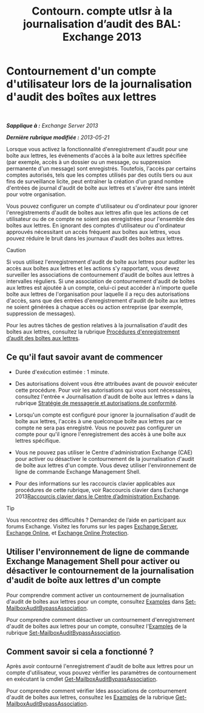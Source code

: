 ﻿---
title: 'Contourn. compte utlsr à la journalisation d’audit des BAL: Exchange 2013'
TOCTitle: Contournement d'un compte d'utilisateur lors de la journalisation d'audit des boîtes aux lettres
ms:assetid: 98a87071-fe31-4b67-beb8-a73799e54df2
ms:mtpsurl: https://technet.microsoft.com/fr-fr/library/Ff461934(v=EXCHG.150)
ms:contentKeyID: 50478767
ms.date: 04/24/2018
mtps_version: v=EXCHG.150
ms.translationtype: HT
---

# Contournement d'un compte d'utilisateur lors de la journalisation d'audit des boîtes aux lettres

 

_**Sapplique à :** Exchange Server 2013_

_**Dernière rubrique modifiée :** 2013-05-21_

Lorsque vous activez la fonctionnalité d'enregistrement d'audit pour une boîte aux lettres, les événements d'accès à la boîte aux lettres spécifiée (par exemple, accès à un dossier ou un message, ou suppression permanente d'un message) sont enregistrés. Toutefois, l'accès par certains comptes autorisés, tels que les comptes utilisés par des outils tiers ou aux fins de surveillance licite, peut entraîner la création d'un grand nombre d'entrées de journal d'audit de boîte aux lettres et s'avérer être sans intérêt pour votre organisation.

Vous pouvez configurer un compte d'utilisateur ou d'ordinateur pour ignorer l'enregistrements d'audit de boîtes aux lettres afin que les actions de cet utilisateur ou de ce compte ne soient pas enregistrées pour l'ensemble des boîtes aux lettres. En ignorant des comptes d'utilisateur ou d'ordinateur approuvés nécessitant un accès fréquent aux boîtes aux lettres, vous pouvez réduire le bruit dans les journaux d'audit des boîtes aux lettres.

> [!CAUTION]
> Si vous utilisez l'enregistrement d'audit de boîte aux lettres pour auditer les accès aux boîtes aux lettres et les actions s'y rapportant, vous devez surveiller les associations de contournement d'audit de boîtes aux lettres à intervalles réguliers. Si une association de contournement d'audit de boîtes aux lettres est ajoutée à un compte, celui-ci peut accéder à n'importe quelle boîte aux lettres de l'organisation pour laquelle il a reçu des autorisations d'accès, sans que des entrées d'enregistrement d'audit de boîte aux lettres ne soient générées à chaque accès ou action entreprise (par exemple, suppression de messages).


Pour les autres tâches de gestion relatives à la journalisation d'audit des boîtes aux lettres, consultez la rubrique [Procédures d'enregistrement d’audit des boîtes aux lettres](mailbox-audit-logging-procedures-exchange-2013-help.md).

## Ce qu'il faut savoir avant de commencer

  - Durée d'exécution estimée : 1 minute.

  - Des autorisations doivent vous être attribuées avant de pouvoir exécuter cette procédure. Pour voir les autorisations qui vous sont nécessaires, consultez l'entrée « Journalisation d'audit de boîte aux lettres » dans la rubrique [Stratégie de messagerie et autorisations de conformité](messaging-policy-and-compliance-permissions-exchange-2013-help.md).

  - Lorsqu'un compte est configuré pour ignorer la journalisation d'audit de boîte aux lettres, l'accès à une quelconque boîte aux lettres par ce compte ne sera pas enregistré. Vous ne pouvez pas configurer un compte pour qu'il ignore l'enregistrement des accès à une boîte aux lettres spécifique.

  - Vous ne pouvez pas utiliser le Centre d'administration Exchange (CAE) pour activer ou désactiver le contournement de la journalisation d'audit de boîte aux lettres d'un compte. Vous devez utiliser l'environnement de ligne de commande Exchange Management Shell.

  - Pour des informations sur les raccourcis clavier applicables aux procédures de cette rubrique, voir Raccourcis clavier dans Exchange 2013[Raccourcis clavier dans le Centre d’administration Exchange](keyboard-shortcuts-in-the-exchange-admin-center-exchange-online-protection-help.md).

> [!TIP]
> Vous rencontrez des difficultés ? Demandez de l’aide en participant aux forums Exchange. Visitez les forums sur les pages <a href="https://go.microsoft.com/fwlink/p/?linkid=60612">Exchange Server</a>, <a href="https://go.microsoft.com/fwlink/p/?linkid=267542">Exchange Online</a>, et <a href="https://go.microsoft.com/fwlink/p/?linkid=285351">Exchange Online Protection</a>.


## Utiliser l'environnement de ligne de commande Exchange Management Shell pour activer ou désactiver le contournement de la journalisation d'audit de boîte aux lettres d'un compte

Pour comprendre comment activer un contournement de journalisation d'audit de boîtes aux lettres pour un compte, consultez [Examples](https://technet.microsoft.com/fr-fr/ff696758\(exchg.150\)#examples) dans [Set-MailboxAuditBypassAssociation](https://technet.microsoft.com/fr-fr/library/ff696758\(v=exchg.150\)).

Pour comprendre comment désactiver un contournement d'enregistrement d'audit de boîtes aux lettres pour un compte, consultez l'[Examples](https://technet.microsoft.com/fr-fr/ff696758\(exchg.150\)#examples) de la rubrique [Set-MailboxAuditBypassAssociation](https://technet.microsoft.com/fr-fr/library/ff696758\(v=exchg.150\)).

## Comment savoir si cela a fonctionné ?

Après avoir contourné l'enregistrement d'audit de boîte aux lettres pour un compte d'utilisateur, vous pouvez vérifier les paramètres de contournement en exécutant la cmdlet [Get-MailboxAuditBypassAssociation](https://technet.microsoft.com/fr-fr/library/ff696741\(v=exchg.150\)).

Pour comprendre comment vérifier ldes associations de contournement d'audit de boîtes aux lettres, consultez les [Examples](https://technet.microsoft.com/fr-fr/ff696741\(exchg.150\)#examples) de la rubrique [Get-MailboxAuditBypassAssociation](https://technet.microsoft.com/fr-fr/library/ff696741\(v=exchg.150\)).

